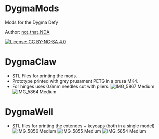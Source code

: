 # DygmaMods 
Mods for the Dygma Defy

Author: [not_that_NDA](https://linktr.ee/notthatnda)

[![License: CC BY-NC-SA 4.0](https://img.shields.io/badge/License-CC%20BY--NC--SA%204.0-lightgrey.svg)](https://creativecommons.org/licenses/by-nc-sa/4.0/legalcode)

# DygmaClaw
- STL Files for printing the mods.
- Prototype printed with grey prusament PETG in a prusa MK4.
- For hinges uses 0.6mm needles cut with pliers.
![IMG_5867 Medium](https://github.com/user-attachments/assets/8ccf87b0-037c-49a5-8aca-87e315b44e93)
![IMG_5864 Medium](https://github.com/user-attachments/assets/305c81a6-6e60-4a0e-8d8f-7ee8274563ff)

# DygmaWell
- STL files for printing the extendes + keycaps (both in a single model)
![IMG_5856 Medium](https://github.com/user-attachments/assets/372e5167-4ee3-49f3-99b0-9569c2ffb8de)
![IMG_5855 Medium](https://github.com/user-attachments/assets/c54a81f4-52bf-414b-9273-bd450ab567a1)
![IMG_5854 Medium](https://github.com/user-attachments/assets/257d41b1-f42d-4445-8e6f-a3c540614032)
